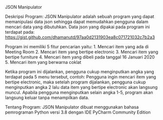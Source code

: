 JSON Manipulator

Deskripsi Program:
JSON Manipulator adalah sebuah program yang dapat memanipulasi data json sehingga dapat memudahkan pengguna dalam mencari data yang dibutuhkan.
Data json yang dipakai pada program ini terdapat pada: https://gist.github.com/dhamanutd/97aa0d2131903ea8c071721032c7b2a3

Program ini memiliki 5 fitur pencarian yaitu:
	1. Mencari item yang ada di Meeting Room
	2. Mencari item yang bertipe electronic
	3. Mencari item yang bertipe furniture
	4. Mencari item yang dibeli pada tanggal 16 Januari 2020
	5. Mencari item yang berwarna coklat

Ketika program ini dijalankan, pengguna cukup menginputkan angka yang terdapat pada 5 menu tersebut, contoh:
Pengguna ingin mencari item yang bertipe electronic, maka setelah program dijalankan, pengguna cukup menginputkan angka 2 lalu data item yang bertipe electronic akan langsung muncul. Apabila pengguna menginputkan selain angka 1-5, program akan langsung keluar tanpa menampilkan data.

Tentang Program:
JSON Manipulator dibuat menggunakan bahasa pemrograman Python versi 3.8 dengan IDE PyCharm Community Edition